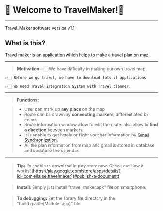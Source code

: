 🛫 Welcome to TravelMaker!🛬
===================

----------

Travel_Maker software version v1.1


What is this?
-------------

Travel maker is an application which helps to make a travel plan on map.

-------------

> **Motivation**
    👉🏻 We have difficulty in making our own travel map.
    
    👉🏻 Before we go travel, we have to download lots of applications.
    
    👉🏻 We need Travel integration System with Travel planner.

***

> **Functions:**

> - User can mark up **any place** on the map
> - Route can be drawn by **connecting markers**, differentiated by colors
> - Route information window allow to edit the route. also allow to **find a direction** between markers. 
> - It is enable to get hotels or flight voucher information by [<i class="icon-refresh"></i>Gmail Synchronization.](#synchronization) 
>- All the plan information from map and gmail is stored in database and update to the calendar.

***

#### 

> **Tip:** 
> I's enable to download in play store now. Check out How it works!
>   [<i class="icon-download"></i>https://play.google.com/store/apps/details?id=com.ellalee.travelmaker](#publish-a-document) 

#### 

> **Install:** 
>  Simply just install "travel_maker.apk" file on smartphone.

#### 

> **To debugging:** 
>  Set the library file directory in the "build.gradle(Module: app)" file.

